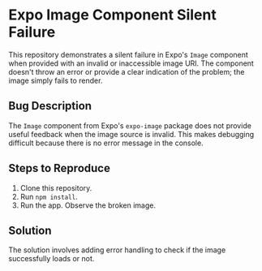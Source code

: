 # Expo Image Component Silent Failure

This repository demonstrates a silent failure in Expo's `Image` component when provided with an invalid or inaccessible image URI. The component doesn't throw an error or provide a clear indication of the problem; the image simply fails to render.

## Bug Description
The `Image` component from Expo's `expo-image` package does not provide useful feedback when the image source is invalid. This makes debugging difficult because there is no error message in the console.

## Steps to Reproduce
1. Clone this repository.
2. Run `npm install`.
3. Run the app. Observe the broken image.

## Solution
The solution involves adding error handling to check if the image successfully loads or not.